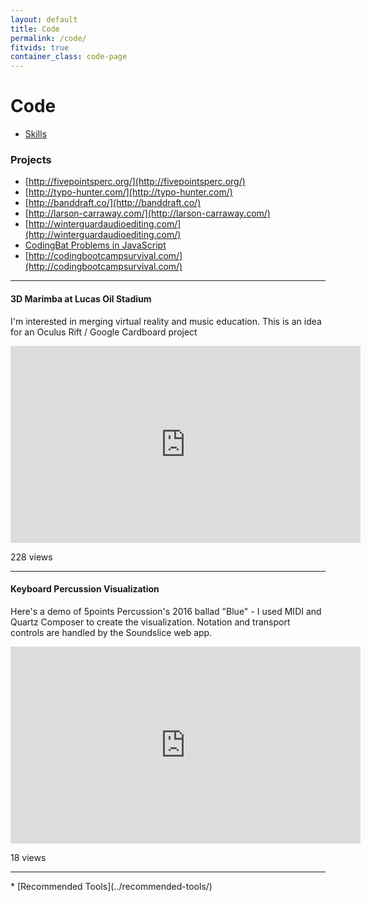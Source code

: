 ```yaml
---
layout: default
title: Code
permalink: /code/
fitvids: true
container_class: code-page
---
```

# Code
* [Skills](../skills/)

### Projects

* [http://fivepointsperc.org/](http://fivepointsperc.org/)
* [http://typo-hunter.com/](http://typo-hunter.com/)
* [http://banddraft.co/](http://banddraft.co/)
* [http://larson-carraway.com/](http://larson-carraway.com/)
* [http://winterguardaudioediting.com/](http://winterguardaudioediting.com/)
* [CodingBat Problems in JavaScript](../codingbat-js/)
* [http://codingbootcampsurvival.com/](http://codingbootcampsurvival.com/)

<hr>

#### 3D Marimba at Lucas Oil Stadium
I'm interested in merging virtual reality and music education.
This is an idea for an Oculus Rift / Google Cardboard project
<iframe width="560" height="315" src="https://www.youtube.com/embed/BctoewdofNU?rel=0"
        frameborder="0" allowfullscreen>
</iframe>
<p id="yt-views">228 views</p>

<hr>

#### Keyboard Percussion Visualization
Here's a demo of 5points Percussion's 2016 ballad "Blue" -
I used MIDI and Quartz Composer to create the visualization.
Notation and transport controls are handled by the Soundslice web app.
<iframe width="560" height="315" src="https://www.youtube.com/embed/CW07DeP5Kww?rel=0"
        frameborder="0" allowfullscreen>
</iframe>
<p id="yt-views">18 views</p>

<hr>
* [Recommended Tools](../recommended-tools/)
